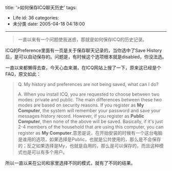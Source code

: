 title: '>如何保存ICQ聊天历史'
tags:
  - Life
id: 36
categories:
  - 未分类
date: 2005-04-18 04:18:00
---

>一直以来有一个问题使我迷惑，那就是如何保存ICQ的历史记录。

ICQ的Preference里面有一页是关于保存聊天记录的，当你选中了Save History后，是可以自动保存的。问题是，有时候这个选项根本就是disabled，你没法选。

一直以来都懒得去查，今天心血来潮，在ICQ网站上搜了一下，原来这已经是个FAQ，原文如此：
> Q. My history and preferences are not being saved, what can I do?
> 
> A. When you install ICQ, you are requested to choose between two modes: private and public. The main differences between these two modes are based on security reasons. If you register as **My Computer**, the system will remember your password and save your messages history record. However, if you register as **Public Computer**, then none of the above will be saved. Basically, if it's just 2-4 members of the household that are using this computer, you can register as **My Computer**.意思是说，在开始安装的时候有一个这台电脑是谁用的选项，如果选择是Public，也就是公共使用的，那么是不会保存的；反之如果选择是My，也就是自用的，那么是可以保存的，而且这种模式也是可以有多个用户。

所以一直以来在公司和家里选择不同的模式，就有了不同的结果。